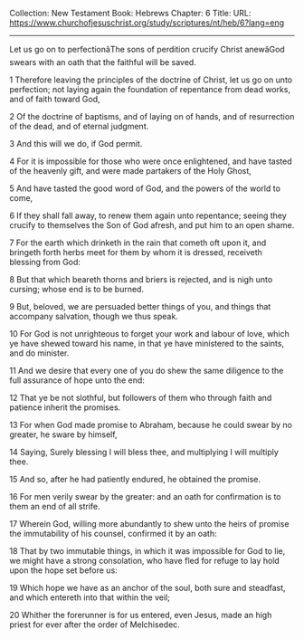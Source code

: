 Collection: New Testament
Book: Hebrews
Chapter: 6
Title: 
URL: https://www.churchofjesuschrist.org/study/scriptures/nt/heb/6?lang=eng

---

Let us go on to perfectionâThe sons of perdition crucify Christ anewâGod swears with an oath that the faithful will be saved.

1 Therefore leaving the principles of the doctrine of Christ, let us go on unto perfection; not laying again the foundation of repentance from dead works, and of faith toward God,

2 Of the doctrine of baptisms, and of laying on of hands, and of resurrection of the dead, and of eternal judgment.

3 And this will we do, if God permit.

4 For it is impossible for those who were once enlightened, and have tasted of the heavenly gift, and were made partakers of the Holy Ghost,

5 And have tasted the good word of God, and the powers of the world to come,

6 If they shall fall away, to renew them again unto repentance; seeing they crucify to themselves the Son of God afresh, and put him to an open shame.

7 For the earth which drinketh in the rain that cometh oft upon it, and bringeth forth herbs meet for them by whom it is dressed, receiveth blessing from God:

8 But that which beareth thorns and briers is rejected, and is nigh unto cursing; whose end is to be burned.

9 But, beloved, we are persuaded better things of you, and things that accompany salvation, though we thus speak.

10 For God is not unrighteous to forget your work and labour of love, which ye have shewed toward his name, in that ye have ministered to the saints, and do minister.

11 And we desire that every one of you do shew the same diligence to the full assurance of hope unto the end:

12 That ye be not slothful, but followers of them who through faith and patience inherit the promises.

13 For when God made promise to Abraham, because he could swear by no greater, he sware by himself,

14 Saying, Surely blessing I will bless thee, and multiplying I will multiply thee.

15 And so, after he had patiently endured, he obtained the promise.

16 For men verily swear by the greater: and an oath for confirmation is to them an end of all strife.

17 Wherein God, willing more abundantly to shew unto the heirs of promise the immutability of his counsel, confirmed it by an oath:

18 That by two immutable things, in which it was impossible for God to lie, we might have a strong consolation, who have fled for refuge to lay hold upon the hope set before us:

19 Which hope we have as an anchor of the soul, both sure and steadfast, and which entereth into that within the veil;

20 Whither the forerunner is for us entered, even Jesus, made an high priest for ever after the order of Melchisedec.
